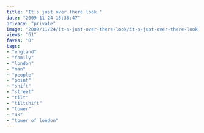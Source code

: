 ```yaml
---
title: "It's just over there look."
date: "2009-11-24 15:38:47"
privacy: "private"
image: "2009/11/24/it-s-just-over-there-look/it-s-just-over-there-look.jpg"
views: "61"
faves: "0"
tags:
- "england"
- "family"
- "london"
- "man"
- "people"
- "point"
- "shift"
- "street"
- "tilt"
- "tiltshift"
- "tower"
- "uk"
- "tower of london"
---
```

<a href="http://www.phillprice.com/2009/11/25/its-just-over-there-look" rel="nofollow"></a>
